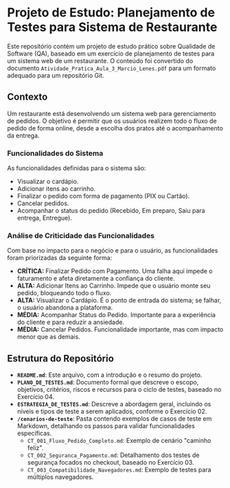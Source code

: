 # Projeto de Estudo: Planejamento de Testes para Sistema de Restaurante

Este repositório contém um projeto de estudo prático sobre Qualidade de Software (QA), baseado em um exercício de planejamento de testes para um sistema web de um restaurante. O conteúdo foi convertido do documento `Atividade_Pratica_Aula_3_Marcio_Lenes.pdf` para um formato adequado para um repositório Git.

## Contexto

Um restaurante está desenvolvendo um sistema web para gerenciamento de pedidos. O objetivo é permitir que os usuários realizem todo o fluxo de pedido de forma online, desde a escolha dos pratos até o acompanhamento da entrega.

### Funcionalidades do Sistema

As funcionalidades definidas para o sistema são:
- Visualizar o cardápio.
- Adicionar itens ao carrinho.
- Finalizar o pedido com forma de pagamento (PIX ou Cartão).
- Cancelar pedidos.
- Acompanhar o status do pedido (Recebido, Em preparo, Saiu para entrega, Entregue).

### Análise de Criticidade das Funcionalidades

Com base no impacto para o negócio e para o usuário, as funcionalidades foram priorizadas da seguinte forma:

- **CRÍTICA:** Finalizar Pedido com Pagamento. Uma falha aqui impede o faturamento e afeta diretamente a confiança do cliente.
- **ALTA:** Adicionar Itens ao Carrinho. Impede que o usuário monte seu pedido, bloqueando todo o fluxo.
- **ALTA:** Visualizar o Cardápio. É o ponto de entrada do sistema; se falhar, o usuário abandona a plataforma.
- **MÉDIA:** Acompanhar Status do Pedido. Importante para a experiência do cliente e para reduzir a ansiedade.
- **MÉDIA:** Cancelar Pedidos. Funcionalidade importante, mas com impacto menor que as demais.

## Estrutura do Repositório

- **`README.md`**: Este arquivo, com a introdução e o resumo do projeto.
- **`PLANO_DE_TESTES.md`**: Documento formal que descreve o escopo, objetivos, critérios, riscos e recursos para o ciclo de testes, baseado no Exercício 04.
- **`ESTRATEGIA_DE_TESTES.md`**: Descreve a abordagem geral, incluindo os níveis e tipos de teste a serem aplicados, conforme o Exercício 02.
- **`/cenarios-de-teste`**: Pasta contendo exemplos de casos de teste em Markdown, detalhando os passos para validar funcionalidades específicas.
  - `CT_001_Fluxo_Pedido_Completo.md`: Exemplo de cenário "caminho feliz".
  - `CT_002_Seguranca_Pagamento.md`: Detalhamento dos testes de segurança focados no checkout, baseado no Exercício 03.
  - `CT_003_Compatibilidade_Navegadores.md`: Exemplo de testes para múltiplos navegadores.

